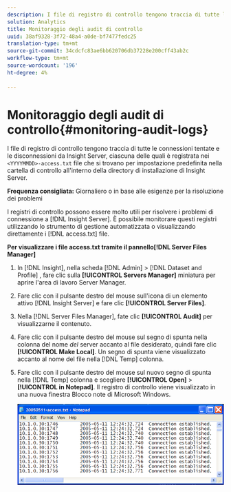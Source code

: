 ```yaml
---
description: I file di registro di controllo tengono traccia di tutte le connessioni e le disconnessioni tentate da Insight Server, ciascuna delle quali è registrata nei file <YYYYMMDD>-access.txt che si trovano per impostazione predefinita nella cartella Audit all'interno della directory di installazione di Insight Server.
solution: Analytics
title: Monitoraggio degli audit di controllo
uuid: 38af9328-3f72-48a4-a0de-bf7477fedc25
translation-type: tm+mt
source-git-commit: 34cdcfc83ae6bb620706db37228e200cff43ab2c
workflow-type: tm+mt
source-wordcount: '196'
ht-degree: 4%

---
```



# Monitoraggio degli audit di controllo{#monitoring-audit-logs}

I file di registro di controllo tengono traccia di tutte le connessioni tentate e le disconnessioni da Insight Server, ciascuna delle quali è registrata nei `<YYYYMMDD>-access.txt` file che si trovano per impostazione predefinita nella cartella di controllo all&#39;interno della directory di installazione di Insight Server.

**Frequenza consigliata:** Giornaliero o in base alle esigenze per la risoluzione dei problemi

I registri di controllo possono essere molto utili per risolvere i problemi di connessione a [!DNL Insight Server]. È possibile monitorare questi registri utilizzando lo strumento di gestione automatizzata o visualizzando direttamente i [!DNL access.txt] file.

**Per visualizzare i file access.txt tramite il pannello[!DNL Server Files Manager]**

1. In [!DNL Insight], nella scheda [!DNL Admin] > [!DNL Dataset and Profile] , fare clic sulla **[!UICONTROL Servers Manager]** miniatura per aprire l&#39;area di lavoro Server Manager.
1. Fare clic con il pulsante destro del mouse sull&#39;icona di un elemento attivo [!DNL Insight Server] e fare clic **[!UICONTROL Server Files]**.
1. Nella [!DNL Server Files Manager], fate clic **[!UICONTROL Audit]** per visualizzarne il contenuto.
1. Fare clic con il pulsante destro del mouse sul segno di spunta nella colonna del nome *del* server accanto al file desiderato, quindi fare clic **[!UICONTROL Make Local]**. Un segno di spunta viene visualizzato accanto al nome del file nella [!DNL Temp] colonna.
1. Fare clic con il pulsante destro del mouse sul nuovo segno di spunta nella [!DNL Temp] colonna e scegliere **[!UICONTROL Open]** > **[!UICONTROL in Notepad]**. Il registro di controllo viene visualizzato in una nuova finestra Blocco note di Microsoft Windows.

   ![Informazioni sul passaggio](assets/cfg_accesscontrol_accessFile.png)


